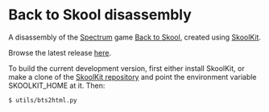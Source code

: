 Back to Skool disassembly
=========================

A disassembly of the [Spectrum](http://en.wikipedia.org/wiki/ZX_Spectrum) game
[Back to Skool](http://en.wikipedia.org/wiki/Back_to_Skool), created using
[SkoolKit](http://skoolkit.ca/).

Browse the latest release [here](http://skoolkid.github.io/backtoskool/).

To build the current development version, first either install SkoolKit, or
make a clone of the [SkoolKit repository](https://github.com/skoolkid/skoolkit)
and point the environment variable SKOOLKIT_HOME at it. Then:

    $ utils/bts2html.py
